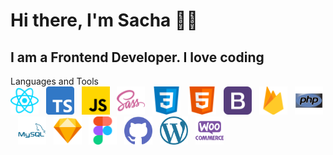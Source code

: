 <h1>Hi there, I'm Sacha 👋🏻</h1>
<h2>I am a Frontend Developer. I love coding</h2>

Languages and Tools<br>
<img width="45px" src="https://raw.githubusercontent.com/sacha-info/sacha-info/b360272874a72918f1612e7d42feaa587b149425/images/reactjs.svg" alt="React">&nbsp;&nbsp;
<img width="45px" src="https://raw.githubusercontent.com/sacha-info/sacha-info/main/images/typescript.png" alt="typescript">&nbsp;&nbsp;
<img width="45px" src="https://raw.githubusercontent.com/sacha-info/sacha-info/3b08583bb63bcfa41d46d09a5205712b4e4bdd31/images/javascript.svg" alt="javascript">&nbsp;&nbsp;
<img width="45px" src="https://raw.githubusercontent.com/sacha-info/sacha-info/3b08583bb63bcfa41d46d09a5205712b4e4bdd31/images/sass.svg" alt="sass">&nbsp;&nbsp;
<img width="45px" src="https://raw.githubusercontent.com/sacha-info/sacha-info/3b08583bb63bcfa41d46d09a5205712b4e4bdd31/images/css.svg" alt="css">&nbsp;&nbsp;
<img width="45px" src="https://raw.githubusercontent.com/sacha-info/sacha-info/3fab71918305a62f93d4af091a52b2b6066ab215/images/html.svg" alt="html">&nbsp;&nbsp;
<img width="45px" src="https://raw.githubusercontent.com/sacha-info/sacha-info/3fab71918305a62f93d4af091a52b2b6066ab215/images/bootstrap.svg" alt="bootstrap">&nbsp;&nbsp;
<img width="45px" src="https://raw.githubusercontent.com/sacha-info/sacha-info/6c2e851278eb5338b0629311c56431c948cf85fb/images/firebase.svg" alt="firebase">&nbsp;&nbsp;
<img width="45px" src="https://raw.githubusercontent.com/sacha-info/sacha-info/65eb1fcdc9a36d4b077770bfe3eeeb726f6490a7/images/php.svg" alt="php">&nbsp;&nbsp;
<img width="45px" src="https://raw.githubusercontent.com/sacha-info/sacha-info/d62b9e831dafab919bb8ed4048c51380d5f520ef/images/mysqli.svg" alt="mysql">&nbsp;&nbsp;
<img width="45px" src="https://raw.githubusercontent.com/sacha-info/sacha-info/250bae48a16a07aff6c6308d158ba3687c0b2d2a/images/sketch.svg" alt="sketch">&nbsp;&nbsp;
<img width="45px" src="https://raw.githubusercontent.com/sacha-info/sacha-info/250bae48a16a07aff6c6308d158ba3687c0b2d2a/images/figma.svg" alt="figma">&nbsp;&nbsp;
<img width="45px" src="https://raw.githubusercontent.com/sacha-info/sacha-info/250bae48a16a07aff6c6308d158ba3687c0b2d2a/images/github.svg" alt="github">&nbsp;&nbsp;
<img width="45px" src="https://raw.githubusercontent.com/sacha-info/sacha-info/main/images/wordpress.png" alt="wordpress">&nbsp;&nbsp;
<img width="45px" src="https://raw.githubusercontent.com/sacha-info/sacha-info/f37604cbac2443c7187eff5093c98629d8b5a9ab/images/woocommerce.svg" alt="Woocommerce">&nbsp;&nbsp;


<br>
